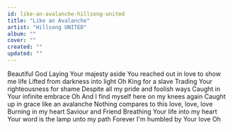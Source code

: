 ```yaml
---
id: like-an-avalanche-hillsong-united
title: "Like an Avalanche"
artist: "Hillsong UNITED"
album: ""
cover: ""
created: ""
updated: ""
---
```


Beautiful God
Laying Your majesty aside
You reached out in love to show me life
Lifted from darkness into light
Oh
King for a slave
Trading Your righteousness for shame
Despite all my pride and foolish ways
Caught in Your infinite embrace
Oh
And I find myself here on my knees again
Caught up in grace like an avalanche
Nothing compares to this love, love, love
Burning in my heart
Saviour and Friend
Breathing Your life into my heart
Your word is the lamp unto my path
Forever I'm humbled by Your love
Oh